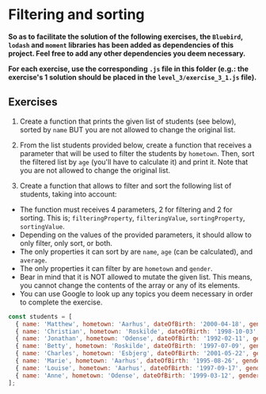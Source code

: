 # Filtering and sorting

**So as to facilitate the solution of the following exercises, the `Bluebird`, `lodash` and `moment` libraries has been added as dependencies of this project. Feel free to add any other dependencies you deem necessary.**

**For each exercise, use the corresponding `.js` file in this folder (e.g.: the exercise's 1 solution should be placed in the `level_3/exercise_3_1.js` file).**

## Exercises

1. Create a function that prints the given list of students (see below), sorted by `name` BUT you are not allowed to change the original list.

2. From the list students provided below, create a function that receives a parameter that will be used to filter the students by `hometown`. Then, sort the filtered list by `age` (you'll have to calculate it) and print it. Note that you are not allowed to change the original list.

3. Create a function that allows to filter and sort the following list of students, taking into account:

* The function must receives 4 parameters, 2 for filtering and 2 for sorting. This is; `filteringProperty`, `filteringValue`, `sortingProperty`, `sortingValue`.
* Depending on the values of the provided parameters, it should allow to only filter, only sort, or both.
* The only properties it can sort by are `name`, `age` (can be calculated), and `average`.
* The only properties it can filter by are `hometown` and `gender`.
* Bear in mind that it is NOT allowed to mutate the given list. This means, you cannot change the contents of the array or any of its elements.
* You can use Google to look up any topics you deem necessary in order to complete the exercise.

```javascript
const students = [
  { name: 'Matthew', hometown: 'Aarhus', dateOfBirth: '2000-04-18', gender: 'M', average: 8.5 },
  { name: 'Christian', hometown: 'Roskilde', dateOfBirth: '1998-10-03', gender: 'M', average: 8.19 },
  { name: 'Jonathan', hometown: 'Odense', dateOfBirth: '1992-02-11', gender: 'M', average: 7.73 },
  { name: 'Betty', hometown: 'Roskilde', dateOfBirth: '1997-07-09', gender: 'F', average: 9.23 },
  { name: 'Charles', hometown: 'Esbjerg', dateOfBirth: '2001-05-22', gender: 'M', average: 6.38 },
  { name: 'Marie', hometown: 'Aarhus', dateOfBirth: '1995-08-26', gender: 'F', average: 7.53 },
  { name: 'Louise', hometown: 'Aarhus', dateOfBirth: '1997-09-17', gender: 'F', average: 9.84 },
  { name: 'Anne', hometown: 'Odense', dateOfBirth: '1999-03-12', gender: 'F', average: 8.62 }
];
```